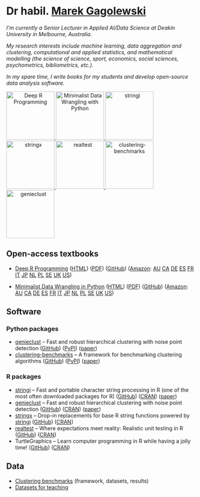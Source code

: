# Dr habil. [Marek Gagolewski](https://www.gagolewski.com/)

*I'm currently a Senior Lecturer in Applied AI/Data Science at Deakin University in Melbourne, Australia.*

*My research interests include machine learning, data aggregation and clustering, computational and applied statistics, and mathematical modelling (the science of science, sport, economics, social sciences, psychometrics, bibliometrics, etc.).*

*In my spare time, I write books for my students and develop open-source data analysis software.*

<a href='https://deepr.gagolewski.com/' align="center">
<img src='https://www.gagolewski.com/_static/img/deepr.png' alt='Deep R Programming' width='128' style='margin: 0px' />
</a>
<a href='https://datawranglingpy.gagolewski.com/' align="center">
<img src='https://www.gagolewski.com/_static/img/datawranglingpy.png' alt='Minimalist Data Wrangling with Python' width='128' style='margin: 0px' />
</a>
<a href='https://stringi.gagolewski.com/' align="center">
<img src='https://www.gagolewski.com/_static/img/stringi.png' alt='stringi' width='128' style='margin: 0px' />
</a>
<a href='https://stringx.gagolewski.com/' align="center">
<img src='https://www.gagolewski.com/_static/img/stringx.png' alt='stringx' width='128' style='margin: 0px' />
</a>
<a href='https://realtest.gagolewski.com/' align="center">
<img src='https://www.gagolewski.com/_static/img/realtest.png' alt='realtest' width='128' style='margin: 0px' />
</a>
<a href='https://clustering-benchmarks.gagolewski.com/' align="center">
<img src='https://www.gagolewski.com/_static/img/clustbench.png' alt='clustering-benchmarks' width='128' style='margin: 0px' />
</a>
<a href='https://genieclust.gagolewski.com/' align="center">
<img src='https://www.gagolewski.com/_static/img/genieclust.png' alt='genieclust' width='128' style='margin: 0px' />
</a>


## Open-access textbooks

* [Deep R Programming](https://deepr.gagolewski.com/)
  ([HTML](https://deepr.gagolewski.com/))
  ([PDF](https://deepr.gagolewski.com/deepr.pdf))
  ([GitHub](https://github.com/gagolews/deepr))
  ([Amazon](https://www.amazon.com/dp/064557192X):
  [AU](https://amazon.com.au/dp/064557192X)
  [CA](https://amazon.ca/dp/064557192X)
  [DE](https://amazon.de/dp/064557192X)
  [ES](https://amazon.es/dp/064557192X)
  [FR](https://amazon.fr/dp/064557192X)
  [IT](https://amazon.it/dp/064557192X)
  [JP](https://amazon.co.jp/dp/064557192X)
  [NL](https://amazon.nl/dp/064557192X)
  [PL](https://amazon.pl/dp/064557192X)
  [SE](https://amazon.se/dp/064557192X)
  [UK](https://amazon.co.uk/dp/064557192X)
  [US](https://amazon.com/dp/064557192X))
  
* [Minimalist Data Wrangling in Python](https://datawranglingpy.gagolewski.com/)
  ([HTML](https://datawranglingpy.gagolewski.com/))
  ([PDF](https://datawranglingpy.gagolewski.com/datawranglingpy.pdf))
  ([GitHub](https://github.com/gagolews/datawranglingpy))
  ([Amazon](https://www.amazon.com/dp/0645571911):
  [AU](https://amazon.com.au/dp/0645571911)
  [CA](https://amazon.ca/dp/0645571911)
  [DE](https://amazon.de/dp/0645571911)
  [ES](https://amazon.es/dp/0645571911)
  [FR](https://amazon.fr/dp/0645571911)
  [IT](https://amazon.it/dp/0645571911)
  [JP](https://amazon.co.jp/dp/0645571911)
  [NL](https://amazon.nl/dp/0645571911)
  [PL](https://amazon.pl/dp/0645571911)
  [SE](https://amazon.se/dp/0645571911)
  [UK](https://amazon.co.uk/dp/0645571911)
  [US](https://amazon.com/dp/0645571911))


## Software
  
### Python packages

* [genieclust](https://genieclust.gagolewski.com/) – Fast and robust hierarchical clustering with noise point detection
  ([GitHub](https://github.com/gagolews/genieclust))
  ([PyPI](https://pypi.org/project/genieclust/))
  ([paper](https://doi.org/10.1016/j.softx.2021.100722))
* [clustering-benchmarks](http://clustering-benchmarks.gagolewski.com/) – A framework for benchmarking clustering algorithms 
  ([GitHub](https://github.com/gagolews/clustering-benchmarks/))
  ([PyPI](https://pypi.org/project/clustering-benchmarks/))
  ([paper](https://doi.org/10.1016/j.softx.2022.101270))
  


### R packages

* [stringi](https://stringi.gagolewski.com/) – Fast and portable character string processing in R (one of the most often downloaded packages for R)
  ([GitHub](https://github.com/gagolews/stringi))
  ([CRAN](https://cran.r-project.org/package=stringi)) 
  ([paper](https://doi.org/10.18637/jss.v103.i02))
* [genieclust](https://genieclust.gagolewski.com/) – Fast and robust hierarchical clustering with noise point detection
  ([GitHub](https://github.com/gagolews/genieclust))
  ([CRAN](https://cran.r-project.org/package=genieclust)) 
  ([paper](https://doi.org/10.1016/j.softx.2021.100722))
* [stringx](https://stringx.gagolewski.com/) – Drop-in replacements for base R string functions powered by [stringi](https://stringi.gagolewski.com/)
  ([GitHub](https://github.com/gagolews/stringx))
  ([CRAN](https://cran.r-project.org/package=stringx)) 
* [realtest](https://realtest.gagolewski.com/) – Where expectations meet reality: Realistic unit testing in R
  ([GitHub](https://github.com/gagolews/realtest))
  ([CRAN](https://cran.r-project.org/package=realtest)) 
* TurtleGraphics – Learn computer programming in R while having a jolly time!
  ([GitHub](https://github.com/gagolews/TurtleGraphics))
  ([CRAN](https://cran.r-project.org/package=TurtleGraphics)) 

## Data

* [Clustering benchmarks](https://clustering-benchmarks.gagolewski.com/) (framework, datasets, results)
* [Datasets for teaching](https://github.com/gagolews/teaching-data)
